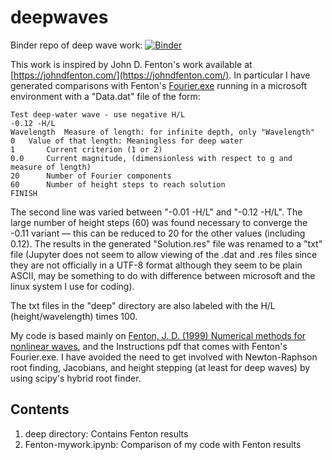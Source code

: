 # deepwaves
Binder repo of deep wave work: [![Binder](https://mybinder.org/badge_logo.svg)](https://mybinder.org/v2/gh/drmikecooke/deepwaves.git/HEAD)

This work is inspired by John D. Fenton's work available at [https://johndfenton.com/](https://johndfenton.com/). In particular I have generated comparisons with Fenton's [Fourier.exe](https://johndfenton.com/Steady-waves/Fourier.html) running in a microsoft environment with a "Data.dat" file of the form:

```{code}
Test deep-water wave - use negative H/L
-0.12 -H/L
Wavelength	Measure of length: for infinite depth, only "Wavelength"
0 	Value of that length: Meaningless for deep water
1		Current criterion (1 or 2)
0.0		Current magnitude, (dimensionless with respect to g and measure of length)
20		Number of Fourier components
60		Number of height steps to reach solution
FINISH
```

The second line was varied between "-0.01 -H/L" and "-0.12 -H/L". The large number of height steps (60) was found necessary to converge the -0.11 variant &mdash; this can be reduced to 20 for the other values (including 0.12). The results in the generated "Solution.res" file was renamed to a "txt" file (Jupyter does not seem to allow viewing of the .dat and .res files since they are not officially in a UTF-8 format although they seem to be plain ASCII, may be something to do with difference between microsoft and the linux system I use for coding).

The txt files in the "deep" directory are also labeled with the H/L (height/wavelength) times 100.

My code is based mainly on [Fenton, J. D. (1999) Numerical methods for nonlinear waves](https://johndfenton.com/Papers/Fenton99Liu-Numerical-methods-for-nonlinear-waves.pdf), and the Instructions pdf that comes with Fenton's Fourier.exe. I have avoided the need to get involved with Newton-Raphson root finding, Jacobians, and height stepping (at least for deep waves) by using scipy's hybrid root finder.

## Contents

1. deep directory: Contains Fenton results
2. Fenton-mywork.ipynb: Comparison of my code with Fenton results
